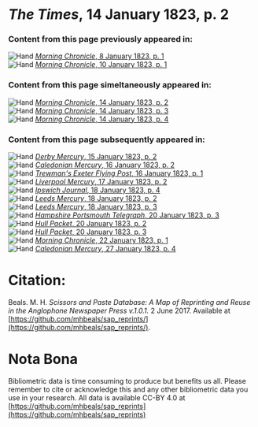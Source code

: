 # *The Times*, 14 January 1823, p. 2  
  
### Content from this page previously appeared in:  
![Hand](http://scissorsandpaste.net/wp-content/uploads/2017/06/smallhandpointer.png) [*Morning Chronicle*, 8 January 1823, p. 1](https://mhbeals.github.io/sap_html/Morning-Chronicle/Morning-Chronicle-8-January-1823-p-1)  
![Hand](http://scissorsandpaste.net/wp-content/uploads/2017/06/smallhandpointer.png) [*Morning Chronicle*, 10 January 1823, p. 1](https://mhbeals.github.io/sap_html/Morning-Chronicle/Morning-Chronicle-10-January-1823-p-1)  
  
### Content from this page simeltaneously appeared in:  
![Hand](http://scissorsandpaste.net/wp-content/uploads/2017/06/smallhandpointer.png) [*Morning Chronicle*, 14 January 1823, p. 2](https://mhbeals.github.io/sap_html/Morning-Chronicle/Morning-Chronicle-14-January-1823-p-2)  
![Hand](http://scissorsandpaste.net/wp-content/uploads/2017/06/smallhandpointer.png) [*Morning Chronicle*, 14 January 1823, p. 3](https://mhbeals.github.io/sap_html/Morning-Chronicle/Morning-Chronicle-14-January-1823-p-3)  
![Hand](http://scissorsandpaste.net/wp-content/uploads/2017/06/smallhandpointer.png) [*Morning Chronicle*, 14 January 1823, p. 4](https://mhbeals.github.io/sap_html/Morning-Chronicle/Morning-Chronicle-14-January-1823-p-4)  
  
### Content from this page subsequently appeared in:  
![Hand](http://scissorsandpaste.net/wp-content/uploads/2017/06/smallhandpointer.png) [*Derby Mercury*, 15 January 1823, p. 2](https://mhbeals.github.io/sap_html/Derby-Mercury/Derby-Mercury-15-January-1823-p-2)  
![Hand](http://scissorsandpaste.net/wp-content/uploads/2017/06/smallhandpointer.png) [*Caledonian Mercury*, 16 January 1823, p. 2](https://mhbeals.github.io/sap_html/Caledonian-Mercury/Caledonian-Mercury-16-January-1823-p-2)  
![Hand](http://scissorsandpaste.net/wp-content/uploads/2017/06/smallhandpointer.png) [*Trewman's Exeter Flying Post*, 16 January 1823, p. 1](https://mhbeals.github.io/sap_html/Trewman's-Exeter-Flying-Post/Trewman's-Exeter-Flying-Post-16-January-1823-p-1)  
![Hand](http://scissorsandpaste.net/wp-content/uploads/2017/06/smallhandpointer.png) [*Liverpool Mercury*, 17 January 1823, p. 2](https://mhbeals.github.io/sap_html/Liverpool-Mercury/Liverpool-Mercury-17-January-1823-p-2)  
![Hand](http://scissorsandpaste.net/wp-content/uploads/2017/06/smallhandpointer.png) [*Ipswich Journal*, 18 January 1823, p. 4](https://mhbeals.github.io/sap_html/Ipswich-Journal/Ipswich-Journal-18-January-1823-p-4)  
![Hand](http://scissorsandpaste.net/wp-content/uploads/2017/06/smallhandpointer.png) [*Leeds Mercury*, 18 January 1823, p. 2](https://mhbeals.github.io/sap_html/Leeds-Mercury/Leeds-Mercury-18-January-1823-p-2)  
![Hand](http://scissorsandpaste.net/wp-content/uploads/2017/06/smallhandpointer.png) [*Leeds Mercury*, 18 January 1823, p. 3](https://mhbeals.github.io/sap_html/Leeds-Mercury/Leeds-Mercury-18-January-1823-p-3)  
![Hand](http://scissorsandpaste.net/wp-content/uploads/2017/06/smallhandpointer.png) [*Hampshire Portsmouth Telegraph*, 20 January 1823, p. 3](https://mhbeals.github.io/sap_html/Hampshire-Portsmouth-Telegraph/Hampshire-Portsmouth-Telegraph-20-January-1823-p-3)  
![Hand](http://scissorsandpaste.net/wp-content/uploads/2017/06/smallhandpointer.png) [*Hull Packet*, 20 January 1823, p. 2](https://mhbeals.github.io/sap_html/Hull-Packet/Hull-Packet-20-January-1823-p-2)  
![Hand](http://scissorsandpaste.net/wp-content/uploads/2017/06/smallhandpointer.png) [*Hull Packet*, 20 January 1823, p. 3](https://mhbeals.github.io/sap_html/Hull-Packet/Hull-Packet-20-January-1823-p-3)  
![Hand](http://scissorsandpaste.net/wp-content/uploads/2017/06/smallhandpointer.png) [*Morning Chronicle*, 22 January 1823, p. 1](https://mhbeals.github.io/sap_html/Morning-Chronicle/Morning-Chronicle-22-January-1823-p-1)  
![Hand](http://scissorsandpaste.net/wp-content/uploads/2017/06/smallhandpointer.png) [*Caledonian Mercury*, 27 January 1823, p. 4](https://mhbeals.github.io/sap_html/Caledonian-Mercury/Caledonian-Mercury-27-January-1823-p-4)  


# Citation: 

Beals. M. H. *Scissors and Paste Database: A Map of Reprinting and Reuse in the Anglophone Newspaper Press v.1.0.1.* 2 June 2017. Available at [https://github.com/mhbeals/sap_reprints/](https://github.com/mhbeals/sap_reprints/). 

# Nota Bona

Bibliometric data is time consuming to produce but benefits us all. Please remember to cite or acknowledge this and any other bibliometric data you use in your research. All data is available CC-BY 4.0 at [https://github.com/mhbeals/sap_reprints](https://github.com/mhbeals/sap_reprints)